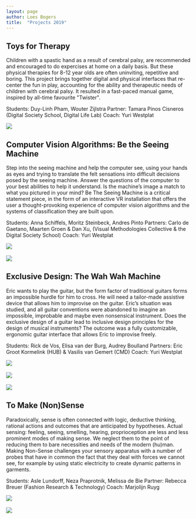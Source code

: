 ```yaml
---
layout: page
author: Loes Bogers
title:  "Projects 2019"
---
```


## Toys for Therapy

Children with a spastic hand as a result of cerebral palsy, are recommended and encouraged to do expercises at home on a daily basis. But these physical therapies for 8-12 year olds are often uninviting, repetitive and boring. This project brings together digital and physical interfaces that re-center the fun in play, accounting for the ability and therapeutic needs of children with cerebral palsy. It resulted in a fast-paced manual game, inspired by all-time favourite "Twister".

Students: Duy-Linh Pham, Wouter Zijlstra
Partner: Tamara Pinos Cisneros (Digital Society School, Digital Life Lab)
Coach: Yuri Westplat

![](/assets/imgs/toys4therapy.jpg)

## Computer Vision Algorithms: Be the Seeing Machine

Step into the seeing machine and help the computer see, using your hands as eyes and trying to translate the felt sensations into difficult decisions posed by the seeing machine. Answer the questions of the computer to your best abilities to help it understand. Is the machine’s image a match to what you pictured in your mind? Be The Seeing Machine is a critical statement piece, in the form of an interactive VR installation that offers the user a thought-provoking experience of computer vision algorithms and the systems of classification they are built upon.

Students: Anna Schiffels, Moritz Steinbeck, Andres Pinto
Partners: Carlo de Gaetano, Maarten Groen & Dan Xu,
(Visual Methodologies Collective & the Digital Society School)
Coach: Yuri Westplat

![](/assets/imgs/seeingmachine.png)<br><br>
![](/assets/imgs/seeingmachine1.jpg)

## Exclusive Design: The Wah Wah Machine

Eric wants to play the guitar, but the form factor of traditional guitars forms an impossible hurdle for him to cross. He will need a tailor-made assistive device that allows him to improvise on the guitar. Eric’s situation was studied, and all guitar conventions were abandoned to imagine an impossible, improbable and maybe even nonsensical instrument. Does the exclusive design of a guitar lead to inclusive design principles for the design of musical instruments? The outcome was a fully customizable, ergonomic guitar interface that allows Eric to improvise freely.

Students: Rick de Vos, Elisa van der Burg, Audrey Boulland
Partners: Eric Groot Kormelink (HUB) & Vasilis van Gemert (CMD)
Coach: Yuri Westplat

![](/assets/imgs/wahwah1.jpg)<br><br>
![](/assets/imgs/wahwah3.jpg)<br><br>
![](/assets/imgs/wahwah2.jpg)
	
## To Make (Non)Sense

Paradoxically, sense is often connected with logic, deductive thinking, rational actions and outcomes that are anticipated by hypotheses. Actual sensing: feeling, seeing, smelling, hearing, proprioception are less and less prominent modes of making sense. We neglect them to the point of reducing them to bare necessities and needs of the modern (hu)man. Making Non-Sense challenges your sensory apparatus with a number of probes that have in common the fact that they deal with forces we cannot see, for example by using static electricity to create dynamic patterns in garments.

Students: Asle Lundorff, Neza Praprotnik, Melissa de Bie
Partner: Rebecca Breuer (Fashion Research & Technology)
Coach: Marjolijn Ruyg

![](/assets/imgs/makingnonsense2.jpg)<br><br>
![](/assets/imgs/makingnonsense.jpg)




